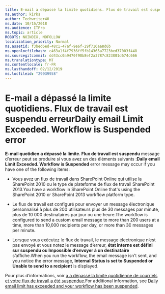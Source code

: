 ```yaml
---
title: E-mail a dépassé la limite quotidiens. Flux de travail est suspendu erreur
ms.author: kirks
author: Techwriter40
ms.date: 10/16/2018
ms.audience: ITPro
ms.topic: article
ROBOTS: NOINDEX, NOFOLLOW
localization_priority: Normal
ms.assetid: f3bed6ed-48c1-47af-9e6f-29f716aa8d6b
ms.openlocfilehash: c463a1f4f7936ff5fb14365a7723bed37003f448
ms.sourcegitcommit: dd43cc0a9470f98b8ef2a3787c823801d674c666
ms.translationtype: MT
ms.contentlocale: fr-FR
ms.lasthandoff: 02/12/2019
ms.locfileid: "29939958"
---
```

# <a name="daily-email-limit-exceeded-workflow-is-suspended-error"></a><span data-ttu-id="e7bef-p102">E-mail a dépassé la limite quotidiens. Flux de travail est suspendu erreur</span><span class="sxs-lookup"><span data-stu-id="e7bef-p102">Daily email Limit Exceeded. Workflow is Suspended error</span></span>

 <span data-ttu-id="e7bef-105">**E-mail quotidien a dépassé la limite. Flux de travail est suspendu** message d’erreur peut se produire si vous avez un des éléments suivants :</span><span class="sxs-lookup"><span data-stu-id="e7bef-105">**Daily email Limit Exceeded. Workflow is Suspended** error message may occur if you have one of the following items:</span></span> 
  
- <span data-ttu-id="e7bef-106">Vous avez un flux de travail dans SharePoint Online qui utilise la SharePoint 2010 ou le type de plateforme de flux de travail SharePoint 2013.</span><span class="sxs-lookup"><span data-stu-id="e7bef-106">You have a workflow in SharePoint Online that's using the SharePoint 2010 or SharePoint 2013 workflow platform type.</span></span>
    
- <span data-ttu-id="e7bef-107">Le flux de travail est configuré pour envoyer un message électronique personnalisé à plus de 200 utilisateurs plus de 30 messages par minute, plus de 10 000 destinataires par jour ou une heure.</span><span class="sxs-lookup"><span data-stu-id="e7bef-107">The workflow is configured to send a custom email message to more than 200 users at a time, more than 10,000 recipients per day, or more than 30 messages per minute.</span></span>
    
- <span data-ttu-id="e7bef-108">Lorsque vous exécutez le flux de travail, le message électronique n’est pas envoyé et vous notez le message d’erreur, **état interne est défini sur suspendu ou Impossible d’envoyer à un destinataire** s’affiche.</span><span class="sxs-lookup"><span data-stu-id="e7bef-108">When you run the workflow, the email message isn't sent, and you notice the error message, **Internal Status is set to Suspended or Unable to send to a recipient** is displayed.</span></span> 
    
<span data-ttu-id="e7bef-109">Pour plus d’informations, voir [a a dépassé la limite quotidienne de courriels et votre flux de travail a été suspendue](https://go.microsoft.com/fwlink/?Linkid=2031137).</span><span class="sxs-lookup"><span data-stu-id="e7bef-109">For additional information, see [Daily email limit has exceeded and your workflow has been suspended](https://go.microsoft.com/fwlink/?Linkid=2031137).</span></span>
  
